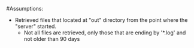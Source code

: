 #Assumptions:

* Retrieved files that located at "out" directory from the point where the "server" started.
  + Not all files are retrieved, only those that are ending by '*.log' and not older than 90 days
